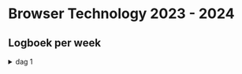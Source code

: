 # Browser Technology 2023 - 2024

## Logboek per week

<details>
  <summary>dag 1</summary>
  
  ## Wat heb ik gedaan?
De eerste twee dagen hebben we ons bezig gehouden met wat Progressive Enhancement precies inhoud. We hebben ook onderzocht wat er gebeurd als je bepaalde features op een website 'uitzet', wat de problemen zijn die je dan tegenkomt en hoe je deze kunt oplossen. Aan ons de opdracht het erfbelasting formulier van de belastingdienst te coderen waarbij we nadenken over hoe de website nog bruikbaar kan zijn wanneer bepaalde features uitgezet worden.

Ik heb hieronder een paar aantekeningen gemaakt + de feedback in het zwart onderaan de pagina die ik gehad heb van Vasilis na ons gesprek op vrijdag.

![schetsen](/docs/images/browserTech.jpg)
</details>

<!-- What external data source is featured in your project and what are its properties 🌠 -->

<!-- Maybe a checklist of done stuff and stuff still on your wishlist? ✅ -->

<!-- How about a license here? 📜 (or is it a licence?) 🤷 -->

